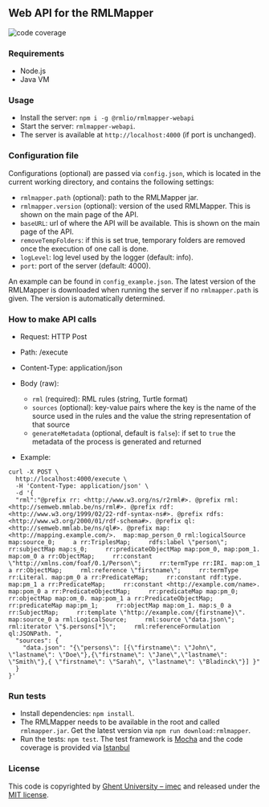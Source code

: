 ## Web API for the RMLMapper

![code coverage](https://img.shields.io/badge/coverage-100%25-success.svg)

### Requirements
- Node.js
- Java VM

### Usage
- Install the server: `npm i -g @rmlio/rmlmapper-webapi`
- Start the server: `rmlmapper-webapi`.
- The server is available at `http://localhost:4000` (if port is unchanged).

### Configuration file
Configurations (optional) are passed via `config.json`, 
which is located in the current working directory,
and contains the following settings:

- `rmlmapper.path` (optional): path to the RMLMapper jar.
- `rmlmapper.version` (optional): version of the used RMLMapper. This is shown on the main page of the API.
- `baseURL`: url of where the API will be available. This is shown on the main page of the API.
- `removeTempFolders`: if this is set true, temporary folders are removed once the execution of one call is done.
- `logLevel`: log level used by the logger (default: info).
- `port`: port of the server (default: 4000).

An example can be found in `config_example.json`.
The latest version of the RMLMapper is downloaded when running the server if no `rmlmapper.path` is given.
The version is automatically determined.

### How to make API calls

- Request: HTTP Post
- Path: /execute
- Content-Type: application/json
- Body (raw):
  - `rml` (required): RML rules (string, Turtle format)
  - `sources` (optional): key-value pairs where the key is the name of the source used in the rules and the value the string representation of that source
  - `generateMetadata` (optional, default is `false`): if set to `true` the metadata of the process is generated and returned
                      

- Example:
```
curl -X POST \
  http://localhost:4000/execute \
  -H 'Content-Type: application/json' \
  -d '{
  "rml":"@prefix rr: <http://www.w3.org/ns/r2rml#>. @prefix rml: <http://semweb.mmlab.be/ns/rml#>. @prefix rdf: <http://www.w3.org/1999/02/22-rdf-syntax-ns#>. @prefix rdfs: <http://www.w3.org/2000/01/rdf-schema#>. @prefix ql: <http://semweb.mmlab.be/ns/ql#>. @prefix map: <http://mapping.example.com/>.  map:map_person_0 rml:logicalSource map:source_0;     a rr:TriplesMap;     rdfs:label \"person\";     rr:subjectMap map:s_0;     rr:predicateObjectMap map:pom_0, map:pom_1. map:om_0 a rr:ObjectMap;     rr:constant \"http://xmlns.com/foaf/0.1/Person\";     rr:termType rr:IRI. map:om_1 a rr:ObjectMap;     rml:reference \"firstname\";     rr:termType rr:Literal. map:pm_0 a rr:PredicateMap;     rr:constant rdf:type. map:pm_1 a rr:PredicateMap;     rr:constant <http://example.com/name>. map:pom_0 a rr:PredicateObjectMap;     rr:predicateMap map:pm_0;     rr:objectMap map:om_0. map:pom_1 a rr:PredicateObjectMap;     rr:predicateMap map:pm_1;     rr:objectMap map:om_1. map:s_0 a rr:SubjectMap;     rr:template \"http://example.com/{firstname}\". map:source_0 a rml:LogicalSource;     rml:source \"data.json\";     rml:iterator \"$.persons[*]\";     rml:referenceFormulation ql:JSONPath. ",
  "sources": {
  	"data.json": "{\"persons\": [{\"firstname\": \"John\", \"lastname\": \"Doe\"},{\"firstname\": \"Jane\",\"lastname\": \"Smith\"},{ \"firstname\": \"Sarah\", \"lastname\": \"Bladinck\"}] }"
  }
}'
```

### Run tests

- Install dependencies: `npm install`.
- The RMLMapper needs to be available in the root and called `rmlmapper.jar`.
Get the latest version via `npm run download:rmlmapper`.
- Run the tests: `npm test`.
The test framework is [Mocha](https://mochajs.org/) and the code coverage is provided via [Istanbul](https://istanbul.js.org/)

### License

This code is copyrighted by [Ghent University – imec](http://idlab.ugent.be/) and 
released under the [MIT license](http://opensource.org/licenses/MIT).
